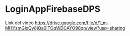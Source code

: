 # LoginAppFirebaseDPS

Link del video
https://drive.google.com/file/d/1_m-MHYzmGIxQy8jQa0ITOqWDCAYO98qn/view?usp=sharing
